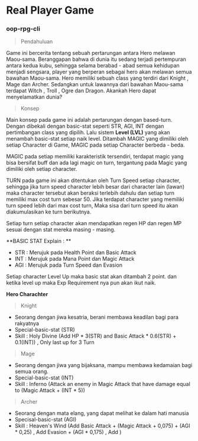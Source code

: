 # Real Player Game
### oop-rpg-cli

> Pendahuluan

Game ini bercerita tentang sebuah pertarungan antara Hero melawan Maou-sama. Beranggapan bahwa di dunia itu sedang terjadi pertempuran antara kedua kubu, sehingga selama berabad - abad semua kehidupan menjadi sengsara, player yang berperan sebagai hero akan melawan semua bawahan Maou-sama. Hero memiliki sebuah class yang terdiri dari Knight , Mage dan Archer. Sedangkan untuk lawannya dari bawahan Maou-sama terdapat Witch , Troll , Ogre dan Dragon. Akankah Hero dapat menyelamatkan dunia?


> Konsep

Main konsep pada game ini adalah pertarungan dengan based-turn. Dengan dibekali dengan basic-stat seperti STR, AGI, INT dengan pertimbangan class yang dipilih. Lalu sistem **Level (LVL)** yang akan menambah basic-stat setiap naik level. Ditambah MAGIC yang dimiliki oleh setiap Character di Game, MAGIC pada setiap Character berbeda - beda.

MAGIC pada setiap memiliki karakteristik tersendiri, terdapat magic yang bisa bersifat buff dan ada lagi magic on turn, tergantung pada Magic yang dimiliki oleh setiap character. 

TURN pada game ini akan ditentukan oleh Turn Speed setiap character, sehingga jika turn speed character lebih besar dari character lain (lawan) maka character tersebut akan beraksi terlebih dahulu dan setiap turn memiliki max cost turn sebesar 50. Jika terdapat character yang memiliki turn speed lebih dari max cost turn, Maka sisa dari turn speed itu akan diakumulasikan ke turn berikutnya.

Setiap turn setiap character akan mendapatkan regen HP dan regen MP sesuai dengan stat mereka masing - masing.

**BASIC STAT Explain : **

- STR : Merujuk pada Health Point dan Basic Attack
- INT : Merujuk pada Mana Point dan Magic Attack
- AGI : Merujuk pada Turn Speed dan Evasion

Setiap character Level Up maka basic stat akan ditambah 2 point. dan ketika level up maka Exp Requirement nya pun akan ikut naik.


**Hero Charachter**
> Knight 
- Seorang dengan jiwa kesatria, berani membawa keadilan bagi para rakyatnya 
- Special-basic-stat (STR)
- Skill : Holy Divine (Add HP * 3(STR) and Basic Attack * 0.6(STR) + 0.1(INT)) , Only last up for 3 Turn

> Mage
- Seorang dengan jiwa yang bijaksana, mampu membawa kedamaian bagi semua orang.
- Special-basic-stat (INT)
- Skill : Inferno (Attack an enemy in Magic Attack that have damage equal to (Magic Attack + (INT * 5))

> Archer
- Seorang dengan mata elang, yang dapat melihat ke dalam hati manusia
- Specisal-basic-stat (AGI)
- Skill : Heaven's Wind (Add Basic Attack + (Magic Attack + 0,075) + (AGI * 0,25) , Add Evasion + (AGI * 0,175) , Add )

